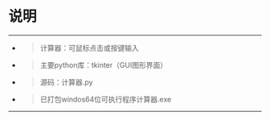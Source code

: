 # 说明
---
* >	计算器：可鼠标点击或按键输入
* >	主要python库：tkinter（GUI图形界面）
* >	源码：计算器.py
* >	已打包windos64位可执行程序计算器.exe
---
